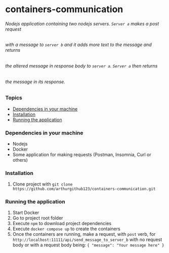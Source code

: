# containers-communication
###### Nodejs application containing two nodejs servers. `Server a` makes a post request
###### with a message to `server b` and it adds more text to the message and returns
###### the altered message in response body to `server a`. `Server a` then returns 
###### the message in its response.

### Topics
* [Dependencies in your machine](#dependencies-in-your-machine)
* [Installation](#installation)
* [Running the application](#running-the-application)

### Dependencies in your machine
- Nodejs
- Docker
- Some application for making requests (Postman, Insomnia, Curl or others)

### Installation
1. Clone project with
```git clone https://github.com/arthurgithub123/containers-communication.git```

### Running the application
1. Start Docker
2. Go to project root folder
3. Execute `npm` to download project dependencies
4. Execute `docker compose up` to create the containers
5. Once the containers are running, make a request,
with `post` verb, for
`http://localhost:11111/api/send_message_to_server_b`
with no request body or
with a request body being:
`{ "message": "Your message here" }`
